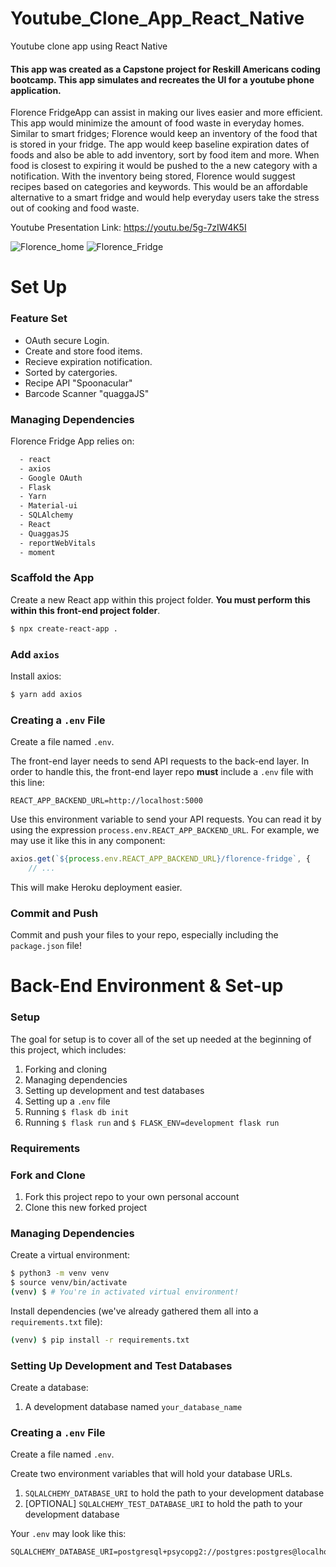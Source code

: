 # Youtube_Clone_App_React_Native
Youtube clone app using React Native 


#### This app was created as a Capstone project for Reskill Americans coding bootcamp. This app simulates and recreates the UI for a youtube phone application. 

Florence FridgeApp can assist in making our lives easier and more efficient. This app would minimize the amount of food waste in everyday homes. Similar to smart fridges; Florence would keep an inventory of the food that is stored in your fridge. The app would keep baseline expiration dates of foods and also be able to add inventory, sort by food item and more. When food is closest to expiring it would be pushed to the a new category with a notification. With the inventory being stored, Florence would suggest recipes based on categories and keywords. This would be an affordable alternative to a smart fridge and would help everyday users take the stress out of cooking and food waste.

Youtube Presentation Link: https://youtu.be/5g-7zIW4K5I


![Florence_home](https://user-images.githubusercontent.com/62310329/129987335-dc632ad2-4162-4dc8-9cb8-87196a0dd759.png)
![Florence_Fridge](https://user-images.githubusercontent.com/62310329/129987338-1561807f-b73a-4fe7-9a6e-fe80fc458fbc.png)


# Set Up 

### Feature Set

* OAuth secure Login.
* Create and store food items.
* Recieve expiration notification.
* Sorted by catergories.
* Recipe API "Spoonacular"
* Barcode Scanner "quaggaJS" 
 

### Managing Dependencies

Florence Fridge App relies on:
```bash
  - react 
  - axios
  - Google OAuth
  - Flask
  - Yarn
  - Material-ui
  - SQLAlchemy
  - React
  - QuaggasJS
  - reportWebVitals
  - moment
  ```


### Scaffold the App

Create a new React app within this project folder. **You must perform this within this front-end project folder**.

```bash
$ npx create-react-app .
```

### Add `axios`

Install axios:

```bash
$ yarn add axios
```

### Creating a `.env` File

Create a file named `.env`.

The front-end layer needs to send API requests to the back-end layer. In order to handle this, the front-end layer repo **must** include a `.env` file with this line:

```
REACT_APP_BACKEND_URL=http://localhost:5000
```

Use this environment variable to send your API requests. You can read it by using the expression `process.env.REACT_APP_BACKEND_URL`. For example, we may use it like this in any component:

```js
axios.get(`${process.env.REACT_APP_BACKEND_URL}/florence-fridge`, {
    // ...
```

This will make Heroku deployment easier.


### Commit and Push

Commit and push your files to your repo, especially including the `package.json` file!

</details>


# Back-End Environment & Set-up

### Setup

The goal for setup is to cover all of the set up needed at the beginning of this project, which includes:

1. Forking and cloning
1. Managing dependencies
1. Setting up development and test databases
1. Setting up a `.env` file
1. Running `$ flask db init`
1. Running `$ flask run` and `$ FLASK_ENV=development flask run`

### Requirements

### Fork and Clone

1. Fork this project repo to your own personal account
1. Clone this new forked project

### Managing Dependencies

Create a virtual environment:

```bash
$ python3 -m venv venv
$ source venv/bin/activate
(venv) $ # You're in activated virtual environment!
```

Install dependencies (we've already gathered them all into a `requirements.txt` file):

```bash
(venv) $ pip install -r requirements.txt
```

### Setting Up Development and Test Databases

Create a database:

1. A development database named `your_database_name`

### Creating a `.env` File

Create a file named `.env`.

Create two environment variables that will hold your database URLs.

1. `SQLALCHEMY_DATABASE_URI` to hold the path to your development database
1. [OPTIONAL] `SQLALCHEMY_TEST_DATABASE_URI` to hold the path to your development database

Your `.env` may look like this:

```
SQLALCHEMY_DATABASE_URI=postgresql+psycopg2://postgres:postgres@localhost:5432/your_database_name
```






